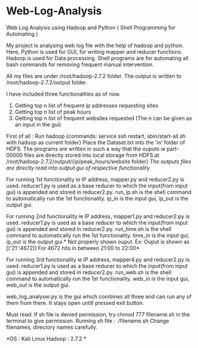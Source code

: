 # Web-Log-Analysis
Web Log Analysis using Hadoop and Python ( Shell Programming for Automating )

My project is analysing web log file with the help of hadoop and python.
Here, Python is used for GUI, for writing mapper and reducer functions.
Hadoop is used for Data processing. Shell programs are for automating all bash commands for removing frequent manual intervention.

All my files are under /root/hadoop-2.7.2 folder. The output is written to /root/hadoop-2.7.2/output folder.

I have included three functionalities as of now. 
1) Getting top n list of frequent ip addresses requesting sites
2) Getting top n list of peak hours
3) Getting top n list of frequent websites requested
(The n can be given as an input in the gui)

First of all : Run hadoop {commands: service ssh restart, sbin/start-all.sh with hadoop as current folder}
Place the Dataset.txt into the 'in' folder of HDFS. The programs are written in such a way that the ouputs ie part-00000 files are directly stored into local storage from HDFS at /root/hadoop-2.7.2/output/{ip/peak_hours/website folder}
*The outputs files are directly read into output gui of respective functionality*

For running 1st functionality ie IP address, mapper.py and reducer2.py is used. reducer1.py is used as a base reducer to which the input(from input gui) is appended and stored in reducer2.py. run_ip.sh is the shell command to automatically run the 1st functionality. ip_in is the input gui, ip_out is the output gui. 

For running 2nd functionality ie IP address, mapper1.py and reducer2.py is used. reducer1.py is used as a base reducer to which the input(from input gui) is appended and stored in reducer2.py. run_time.sh is the shell command to automatically run the 1st functionality. time_in is the input gui, ip_out is the output gui.* Not properly shown ouput. Ex: Ouput is shown as [('21':4672)] For 4672 hits in between 21:00 to 22:00*

For running 3rd functionality ie IP address, mapper4.py and reducer2.py is used. reducer1.py is used as a base reducer to which the input(from input gui) is appended and stored in reducer2.py. run_web.sh is the shell command to automatically run the 1st functionality. web_in is the input gui, web_out is the output gui. 

web_log_analyser.py is the gui which combines all three and can run any of them from there. It stays open untill pressed exit button.

Must read:
If sh file is denied permission, try chmod 777 filename.sh in the terminal to give permission.
Running sh file : ./filename.sh
Change filenames, directory names carefully.

*OS : Kali Linux
Hadoop : 2.7.2
*
